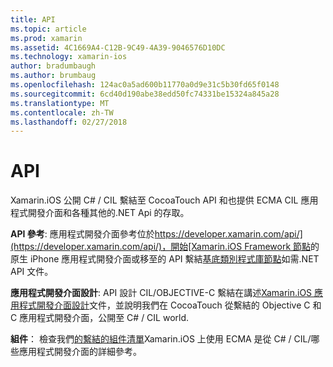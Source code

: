 ```yaml
---
title: API
ms.topic: article
ms.prod: xamarin
ms.assetid: 4C1669A4-C12B-9C49-4A39-9046576D10DC
ms.technology: xamarin-ios
author: bradumbaugh
ms.author: brumbaug
ms.openlocfilehash: 124ac0a5ad600b11770a0d9e31c5b30fd65f0148
ms.sourcegitcommit: 6cd40d190abe38edd50fc74331be15324a845a28
ms.translationtype: MT
ms.contentlocale: zh-TW
ms.lasthandoff: 02/27/2018
---
```

# <a name="api"></a>API

Xamarin.iOS 公開 C# / CIL 繫結至 CocoaTouch API 和也提供 ECMA CIL 應用程式開發介面和各種其他的.NET Api 的存取。

 **API 參考**: 應用程式開發介面參考位於[https://developer.xamarin.com/api/](https://developer.xamarin.com/api/)，開始[Xamarin.iOS Framework 節點](https://developer.xamarin.com/api/root/ios-unified/)的原生 iPhone 應用程式開發介面或移至的 API 繫結[基底類別程式庫節點](https://developer.xamarin.com/api/root/classlib/)如需.NET API 文件。

 **應用程式開發介面設計**: API 設計 CIL/OBJECTIVE-C 繫結在講述[Xamarin.iOS 應用程式開發介面設計](~/ios/internals/api-design/index.md)文件，並說明我們在 CocoaTouch 從繫結的 Objective C 和 C 應用程式開發介面，公開至 C# / CIL world.

 **組件**： 檢查我們[的繫結的組件清單](~/cross-platform/internals/available-assemblies.md)Xamarin.iOS 上使用 ECMA 是從 C# / CIL/哪些應用程式開發介面的詳細參考。
